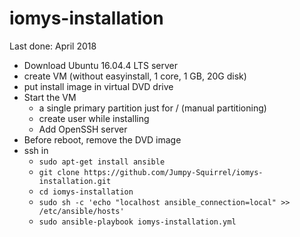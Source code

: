 # iomys-installation

Last done: April 2018

- Download Ubuntu 16.04.4 LTS server
- create VM (without easyinstall, 1 core, 1 GB, 20G disk)
- put install image in virtual DVD drive
- Start the VM
  + a single primary partition just for / (manual partitioning)
  + create user while installing
  + Add OpenSSH server
- Before reboot, remove the DVD image
- ssh in
  + ```sudo apt-get install ansible```
  + ```git clone https://github.com/Jumpy-Squirrel/iomys-installation.git```
  + ```cd iomys-installation```
  + ```sudo sh -c 'echo "localhost ansible_connection=local" >> /etc/ansible/hosts'```
  + ```sudo ansible-playbook iomys-installation.yml```


